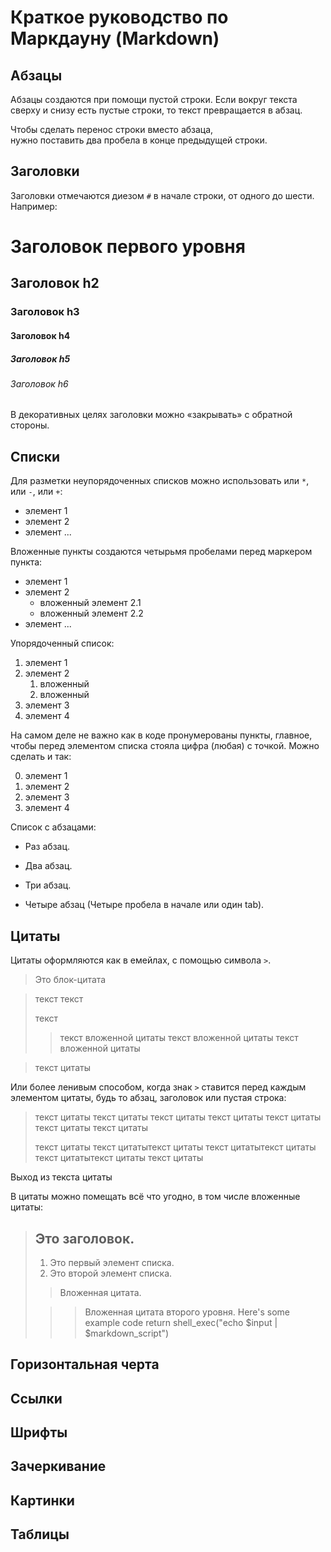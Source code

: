# Краткое руководство по Маркдауну (Markdown)

## Абзацы

Абзацы создаются при помощи пустой строки. Если вокруг текста сверху и снизу есть пустые строки, то текст превращается в абзац.

Чтобы сделать перенос строки вместо абзаца,  
нужно поставить два пробела в конце предыдущей строки.

## Заголовки

Заголовки отмечаются диезом `#` в начале строки, от одного до шести. Например:

# Заголовок первого уровня #
## Заголовок h2
### Заголовок h3
#### Заголовок h4
##### Заголовок h5
###### Заголовок h6

В декоративных целях заголовки можно «закрывать» с обратной стороны.

## Списки

Для разметки неупорядоченных списков можно использовать или `*`, или `-`, или `+`:

- элемент 1
- элемент 2
- элемент ...

Вложенные пункты создаются четырьмя пробелами перед маркером пункта:

* элемент 1
* элемент 2
    * вложенный элемент 2.1
    * вложенный элемент 2.2
* элемент ...

Упорядоченный список:

1. элемент 1
2. элемент 2
    1. вложенный
    2. вложенный
3. элемент 3
4. элемент 4

На самом деле не важно как в коде пронумерованы пункты, главное, чтобы перед элементом списка стояла цифра (любая) с точкой. Можно сделать и так:

0. элемент 1
0. элемент 2
0. элемент 3
0. элемент 4

Список с абзацами:

* Раз абзац.

* Два абзац. 

* Три абзац. 

* 
    Четыре абзац (Четыре пробела в начале или один tab).

## Цитаты

Цитаты оформляются как в емейлах, с помощью символа `>`.

> Это блок-цитата 

> текст
> текст
>
> текст
>> текст вложенной цитаты текст вложенной цитаты текст вложенной цитаты

>текст
цитаты

Или более ленивым способом, когда знак `>` ставится перед каждым элементом цитаты, будь то абзац, заголовок или пустая строка:

> текст        цитаты текст цитаты текст цитаты текст цитаты текст цитаты текст цитаты текст цитаты
>
> текст цитаты текст цитатытекст цитаты текст цитатытекст цитаты текст цитатытекст цитаты текст цитаты

Выход из текста цитаты 

В цитаты можно помещать всё что угодно, в том числе вложенные цитаты:

> ## Это заголовок.
>
> 1. Это первый элемент списка.
> 2. Это второй элемент списка.
>
> > Вложенная цитата.
>
> >> Вложенная цитата второго уровня. Here's some example code
>        return shell_exec("echo $input | $markdown_script")
## Горизонтальная черта
## Ссылки
## Шрифты
## Зачеркивание
## Картинки
## Таблицы
